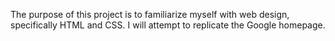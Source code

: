 The purpose of this project is to familiarize myself with web design, specifically HTML and CSS.
I will attempt to replicate the Google homepage.
